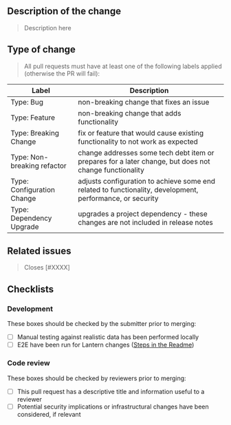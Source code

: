 ## Description of the change

> Description here

## Type of change

> All pull requests must have at least one of the following labels applied (otherwise the PR will fail):

| Label                       	| Description                                                                                               	|
|-----------------------------	|-----------------------------------------------------------------------------------------------------------	|
| Type: Bug                   	| non-breaking change that fixes an issue                                                                   	|
| Type: Feature               	| non-breaking change that adds functionality                                                               	|
| Type: Breaking Change       	| fix or feature that would cause existing functionality to not work as expected                            	|
| Type: Non-breaking refactor 	| change addresses some tech debt item or prepares for a later change, but does not change functionality    	|
| Type: Configuration Change  	| adjusts configuration to achieve some end related to functionality, development, performance, or security 	|
| Type: Dependency Upgrade      | upgrades a project dependency - these changes are not included in release notes                             |

## Related issues

> Closes [#XXXX]

## Checklists

### Development

These boxes should be checked by the submitter prior to merging:

- [ ] Manual testing against realistic data has been performed locally
- [ ] E2E have been run for Lantern changes ([Steps in the Readme](https://github.com/Recidiviz/pulse-dashboards#running-e2e-tests))

### Code review

These boxes should be checked by reviewers prior to merging:

- [ ] This pull request has a descriptive title and information useful to a reviewer
- [ ] Potential security implications or infrastructural changes have been considered, if relevant
